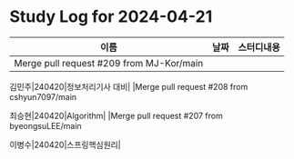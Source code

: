 # Study Log for 2024-04-21

|이름|날짜|스터디내용|
|---|---|---|
|Merge pull request #209 from MJ-Kor/main

김민주|240420|정보처리기사 대비|
|Merge pull request #208 from cshyun7097/main

최승현|240420|Algorithm|
|Merge pull request #207 from byeongsuLEE/main

이병수|240420|스프링핵심원리|
